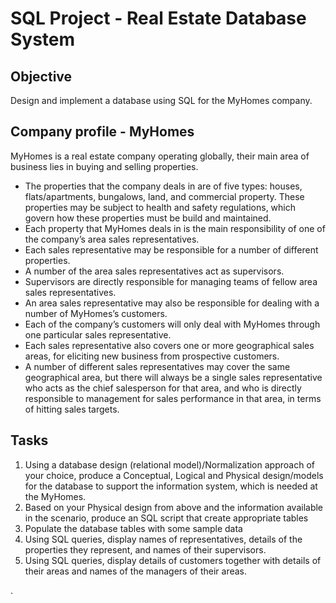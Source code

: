 # SQL Project - Real Estate Database System

## Objective
Design and implement a database using SQL for the MyHomes company.

## Company profile - MyHomes
MyHomes is a real estate company operating globally, their main area of business lies in buying and selling properties.
- The properties that the company deals in are of five types: houses, flats/apartments, bungalows, land, and commercial property. These properties may be subject to health and safety regulations, which govern how these properties must be build and maintained.
- Each property that MyHomes deals in is the main responsibility of one of the company’s area sales representatives.
- Each sales representative may be responsible for a number of different properties.
- A number of the area sales representatives act as supervisors.
- Supervisors are directly responsible for managing teams of fellow area sales representatives.
- An area sales representative may also be responsible for dealing with a number of MyHomes’s customers.
- Each of the company’s customers will only deal with MyHomes through one particular sales representative.
- Each sales representative also covers one or more geographical sales areas, for eliciting new business from prospective customers.
- A number of different sales representatives may cover the same geographical area, but there will always be a single sales representative who acts as the chief salesperson for that area, and who is directly responsible to management for sales performance in that area, in terms of hitting sales targets.

## Tasks
1) Using a database design (relational model)/Normalization approach of your choice, produce a Conceptual, Logical and Physical design/models for the database to support the information system, which is needed at the MyHomes.
2) Based on your Physical design from above and the information available in the scenario, produce an SQL script that create appropriate tables
3) Populate the database tables with some sample data
4) Using SQL queries, display names of representatives, details of the properties they represent, and names of their supervisors.
5) Using SQL queries, display details of customers together with details of their areas and names of the managers of their areas.


.
